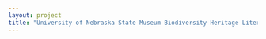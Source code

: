 ```yaml
--- 
layout: project 
title: "University of Nebraska State Museum Biodiversity Heritage Literature Digitization: Field Expedition Notebooks, Taxon Notebooks, and Other Scholarly Parasitology Literature" 
---
```



